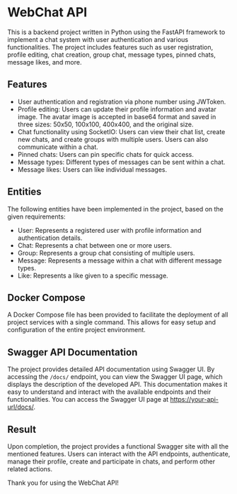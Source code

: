 # WebChat API

This is a backend project written in Python using the FastAPI framework to implement a chat system with user authentication and various functionalities. The project includes features such as user registration, profile editing, chat creation, group chat, message types, pinned chats, message likes, and more.

## Features

- User authentication and registration via phone number using JWToken.
- Profile editing: Users can update their profile information and avatar image. The avatar image is accepted in base64 format and saved in three sizes: 50x50, 100x100, 400x400, and the original size.
- Chat functionality using SocketIO: Users can view their chat list, create new chats, and create groups with multiple users. Users can also communicate within a chat.
- Pinned chats: Users can pin specific chats for quick access.
- Message types: Different types of messages can be sent within a chat.
- Message likes: Users can like individual messages.

## Entities

The following entities have been implemented in the project, based on the given requirements:

- User: Represents a registered user with profile information and authentication details.
- Chat: Represents a chat between one or more users.
- Group: Represents a group chat consisting of multiple users.
- Message: Represents a message within a chat with different message types.
- Like: Represents a like given to a specific message.


## Docker Compose

A Docker Compose file has been provided to facilitate the deployment of all project services with a single command. This allows for easy setup and configuration of the entire project environment.

## Swagger API Documentation

The project provides detailed API documentation using Swagger UI. By accessing the `/docs/` endpoint, you can view the Swagger UI page, which displays the description of the developed API. This documentation makes it easy to understand and interact with the available endpoints and their functionalities. You can access the Swagger UI page at [https://your-api-url/docs/](https://your-api-url/docs/).


## Result

Upon completion, the project provides a functional Swagger site with all the mentioned features. Users can interact with the API endpoints, authenticate, manage their profile, create and participate in chats, and perform other related actions.


Thank you for using the WebChat API!
